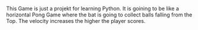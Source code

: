 This Game is just a projekt for learning Python.
It is goining to be like a horizontal Pong Game where the bat 
is going to collect balls falling from the Top.
The velocity increases the higher the player scores.
